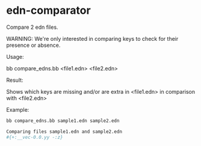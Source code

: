 # edn-comparator

Compare 2 edn files.

WARNING: We're only interested in comparing keys to check for their presence or absence.

Usage:

bb compare_edns.bb <file1.edn> <file2.edn>

Result:

Shows which keys are missing and/or are extra in <file1.edn> in comparison with <file2.edn>

Example:

```bash
bb compare_edns.bb sample1.edn sample2.edn
```

```bash
Comparing files sample1.edn and sample2.edn
#{+:__vec-0.0.yy -:z}
```
